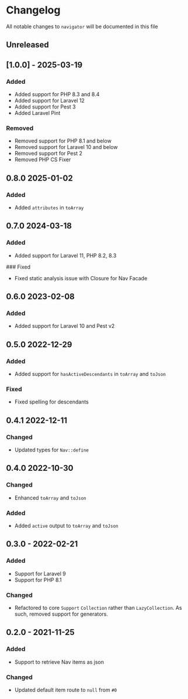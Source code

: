 # Changelog

All notable changes to `navigator` will be documented in this file

## Unreleased

## [1.0.0] - 2025-03-19
### Added
- Added support for PHP 8.3 and 8.4
- Added support for Laravel 12
- Added support for Pest 3
- Added Laravel Pint

### Removed
- Removed support for PHP 8.1 and below
- Removed support for Laravel 10 and below
- Removed support for Pest 2
- Removed PHP CS Fixer

## 0.8.0 2025-01-02
### Added
- Added `attributes` in `toArray`

## 0.7.0 2024-03-18
### Added
- Added support for Laravel 11, PHP 8.2, 8.3

### Fixed
- Fixed static analysis issue with Closure for Nav Facade

## 0.6.0 2023-02-08
### Added
- Added support for Laravel 10 and Pest v2

## 0.5.0 2022-12-29
### Added
- Added support for `hasActiveDescendants` in `toArray` and `toJson`

### Fixed
- Fixed spelling for descendants

## 0.4.1 2022-12-11
### Changed
- Updated types for `Nav::define`

## 0.4.0 2022-10-30
### Changed
- Enhanced `toArray` and `toJson`

### Added
- Added `active` output to `toArray` and `toJson`

## 0.3.0 - 2022-02-21
### Added
- Support for Laravel 9
- Support for PHP 8.1

### Changed
- Refactored to core `Support` `Collection` rather than `LazyCollection`. As such, removed support for generators.

## 0.2.0 - 2021-11-25

### Added
- Support to retrieve Nav items as json

### Changed
- Updated default item route to `null` from `#0`
